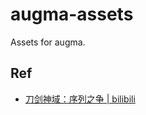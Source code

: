 # augma-assets

Assets for augma.

## Ref

- [刀剑神域：序列之争 | bilibili](https://www.bilibili.com/bangumi/play/ss12364/)

